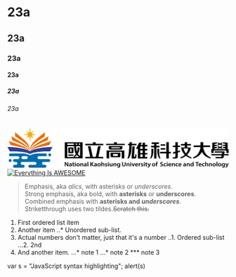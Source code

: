 # 23a
## 23a
### 23a
#### 23a
##### 23a
###### 23a
![NKUST](nkust.jpg "高科大")
[![Everything Is AWESOME](https://img.youtube.com/vi/StTqXEQ2l-Y/0.jpg)](https://www.youtube.com/watch?v=StTqXEQ2l-Y "Everything Is AWESOME")
> Emphasis, aka *alics*, with asterisks or *underscores*.  
> Strong emphasis, aka bold, with **asterisks** or **underscores**.  
> Combined emphasis with **asterisks and _underscores_**.  
> Striketthrough uses two tildes.~~Scratch this.~~
> 
1. First ordered list item
2. Another item
  ..* Unordered sub-list.
3. Actual numbers don't matter, just that it's a number
  ..1. Ordered sub-list
  ...2. 2nd
4. And another item.
  ...* note 1
  ...* note 2
  *** note 3

var s = "JavaScript syntax highlighting";
alert(s)
